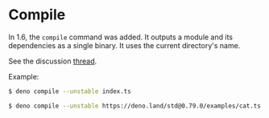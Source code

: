 # Compile

In 1.6, the `compile` command was added. It outputs a module and its dependencies as a single binary. It uses the current directory's name.

See the discussion [thread](https://github.com/denoland/deno/issues/986#issuecomment-740756795).

Example:

```sh
$ deno compile --unstable index.ts

$ deno compile --unstable https://deno.land/std@0.79.0/examples/cat.ts
```
